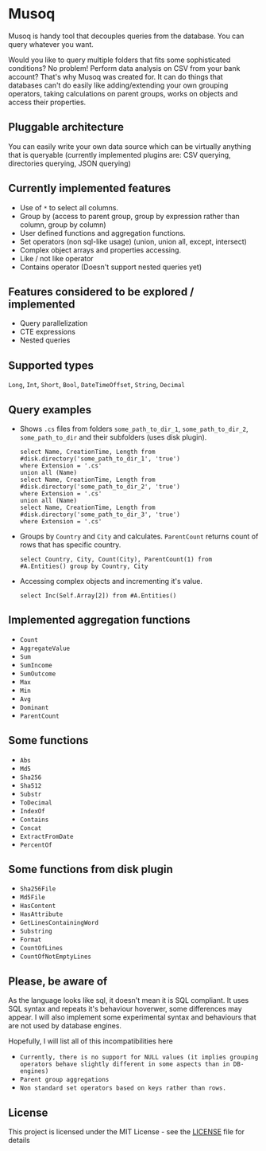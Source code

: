 # Musoq
Musoq is handy tool that decouples queries from the database. You can query whatever you want.

Would you like to query multiple folders that fits some sophisticated conditions? No problem! Perform data analysis on CSV from your bank account? That's why Musoq was created for. It can do things that databases can't do easily like adding/extending your own grouping operators, taking calculations on parent groups, works on objects and access their properties.

## Pluggable architecture

You can easily write your own data source which can be virtually anything that is queryable (currently implemented plugins are: CSV querying, directories querying, JSON querying)

## Currently implemented features

- Use of `*` to select all columns.
- Group by (access to parent group, group by expression rather than column, group by column)
- User defined functions and aggregation functions.
- Set operators (non sql-like usage) (union, union all, except, intersect)
- Complex object arrays and properties accessing.
- Like / not like operator
- Contains operator (Doesn't support nested queries yet)

## Features considered to be explored / implemented

- Query parallelization
- CTE expressions
- Nested queries

## Supported types

`Long`, `Int`, `Short`, `Bool`, `DateTimeOffset`, `String`, `Decimal`

## Query examples

- Shows `.cs` files from folders `some_path_to_dir_1`, `some_path_to_dir_2`, `some_path_to_dir` and their subfolders (uses disk plugin).

      select Name, CreationTime, Length from #disk.directory('some_path_to_dir_1', 'true')
      where Extension = '.cs'    
      union all (Name)
      select Name, CreationTime, Length from #disk.directory('some_path_to_dir_2', 'true')
      where Extension = '.cs'
      union all (Name)
      select Name, CreationTime, Length from #disk.directory('some_path_to_dir_3', 'true')
      where Extension = '.cs'

- Groups by `Country` and `City` and calculates. `ParentCount` returns count of rows that has specific country.

      select Country, City, Count(City), ParentCount(1) from #A.Entities() group by Country, City
      
- Accessing complex objects and incrementing it's value.

      select Inc(Self.Array[2]) from #A.Entities()
      
## Implemented aggregation functions

- `Count`
- `AggregateValue`
- `Sum`
- `SumIncome`
- `SumOutcome`
- `Max`
- `Min`
- `Avg`
- `Dominant`
- `ParentCount`

## Some functions

- `Abs`
- `Md5`
- `Sha256`
- `Sha512`
- `Substr`
- `ToDecimal`
- `IndexOf`
- `Contains`
- `Concat`
- `ExtractFromDate`
- `PercentOf`

## Some functions from disk plugin

- `Sha256File`
- `Md5File`
- `HasContent`
- `HasAttribute`
- `GetLinesContainingWord`
- `Substring`
- `Format`
- `CountOfLines`
- `CountOfNotEmptyLines`

## Please, be aware of

As the language looks like sql, it doesn't mean it is SQL compliant. It uses SQL syntax and repeats it's behaviour hoverwer, some differences may appear. I will also implement some experimental syntax and behaviours that are not used by database engines.

Hopefully, I will list all of this incompatibilities here

- `Currently, there is no support for NULL values (it implies grouping operators behave slightly different in some aspects than in DB-engines)`
- `Parent group aggregations`
- `Non standard set operators based on keys rather than rows.`

## License

This project is licensed under the MIT License - see the [LICENSE](LICENSE) file for details
